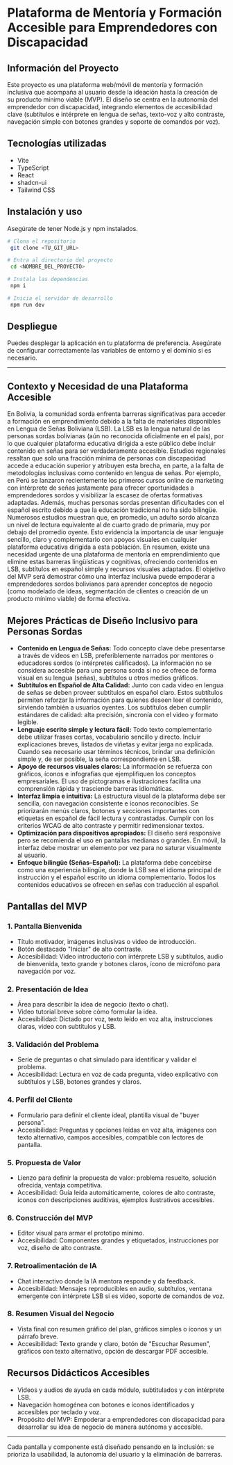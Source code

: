 # Plataforma de Mentoría y Formación Accesible para Emprendedores con Discapacidad

## Información del Proyecto

Este proyecto es una plataforma web/móvil de mentoría y formación inclusiva que acompaña al usuario desde la ideación hasta la creación de su producto mínimo viable (MVP). El diseño se centra en la autonomía del emprendedor con discapacidad, integrando elementos de accesibilidad clave (subtítulos e intérprete en lengua de señas, texto-voz y alto contraste, navegación simple con botones grandes y soporte de comandos por voz).

## Tecnologías utilizadas

- Vite
- TypeScript
- React
- shadcn-ui
- Tailwind CSS

## Instalación y uso

Asegúrate de tener Node.js y npm instalados.

```sh
# Clona el repositorio
 git clone <TU_GIT_URL>

# Entra al directorio del proyecto
 cd <NOMBRE_DEL_PROYECTO>

# Instala las dependencias
 npm i

# Inicia el servidor de desarrollo
 npm run dev
```

## Despliegue

Puedes desplegar la aplicación en tu plataforma de preferencia. Asegúrate de configurar correctamente las variables de entorno y el dominio si es necesario.

---

## Contexto y Necesidad de una Plataforma Accesible
En Bolivia, la comunidad sorda enfrenta barreras significativas para acceder a formación en emprendimiento debido a la falta de materiales disponibles en Lengua de Señas Boliviana (LSB). La LSB es la lengua natural de las personas sordas bolivianas (aún no reconocida oficialmente en el país), por lo que cualquier plataforma educativa dirigida a este público debe incluir contenido en señas para ser verdaderamente accesible. Estudios regionales resaltan que solo una fracción mínima de personas con discapacidad accede a educación superior y atribuyen esta brecha, en parte, a la falta de metodologías inclusivas como contenido en lengua de señas. Por ejemplo, en Perú se lanzaron recientemente los primeros cursos online de marketing con intérprete de señas justamente para ofrecer oportunidades a emprendedores sordos y visibilizar la escasez de ofertas formativas adaptadas.
Además, muchas personas sordas presentan dificultades con el español escrito debido a que la educación tradicional no ha sido bilingüe. Numerosos estudios muestran que, en promedio, un adulto sordo alcanza un nivel de lectura equivalente al de cuarto grado de primaria, muy por debajo del promedio oyente. Esto evidencia la importancia de usar lenguaje sencillo, claro y complementarlo con apoyos visuales en cualquier plataforma educativa dirigida a esta población. En resumen, existe una necesidad urgente de una plataforma de mentoría en emprendimiento que elimine estas barreras lingüísticas y cognitivas, ofreciendo contenidos en LSB, subtítulos en español simple y recursos visuales adaptados. El objetivo del MVP será demostrar cómo una interfaz inclusiva puede empoderar a emprendedores sordos bolivianos para aprender conceptos de negocio (como modelado de ideas, segmentación de clientes o creación de un producto mínimo viable) de forma efectiva.

## Mejores Prácticas de Diseño Inclusivo para Personas Sordas

- **Contenido en Lengua de Señas:** Todo concepto clave debe presentarse a través de videos en LSB, preferiblemente narrados por mentores o educadores sordos (o intérpretes calificados). La información no se considera accesible para una persona sorda si no se ofrece de forma visual en su lengua (señas), subtítulos u otros medios gráficos.
- **Subtítulos en Español de Alta Calidad:** Junto con cada video en lengua de señas se deben proveer subtítulos en español claro. Estos subtítulos permiten reforzar la información para quienes deseen leer el contenido, sirviendo también a usuarios oyentes. Los subtítulos deben cumplir estándares de calidad: alta precisión, sincronía con el video y formato legible.
- **Lenguaje escrito simple y lectura fácil:** Todo texto complementario debe utilizar frases cortas, vocabulario sencillo y directo. Incluir explicaciones breves, listados de viñetas y evitar jerga no explicada. Cuando sea necesario usar términos técnicos, brindar una definición simple y, de ser posible, la seña correspondiente en LSB.
- **Apoyo de recursos visuales claros:** La información se refuerza con gráficos, íconos e infografías que ejemplifiquen los conceptos empresariales. El uso de pictogramas e ilustraciones facilita una comprensión rápida y trasciende barreras idiomáticas.
- **Interfaz limpia e intuitiva:** La estructura visual de la plataforma debe ser sencilla, con navegación consistente e íconos reconocibles. Se priorizarán menús claros, botones y secciones importantes con etiquetas en español de fácil lectura y contrastadas. Cumplir con los criterios WCAG de alto contraste y permitir redimensionar textos.
- **Optimización para dispositivos apropiados:** El diseño será responsive pero se recomienda el uso en pantallas medianas o grandes. En móvil, la interfaz debe mostrar un elemento por vez para no saturar visualmente al usuario.
- **Enfoque bilingüe (Señas–Español):** La plataforma debe concebirse como una experiencia bilingüe, donde la LSB sea el idioma principal de instrucción y el español escrito un idioma complementario. Todos los contenidos educativos se ofrecen en señas con traducción al español.

## Pantallas del MVP

### 1. Pantalla Bienvenida
- Título motivador, imágenes inclusivas o video de introducción.
- Botón destacado "Iniciar" de alto contraste.
- Accesibilidad: Video introductorio con intérprete LSB y subtítulos, audio de bienvenida, texto grande y botones claros, ícono de micrófono para navegación por voz.

### 2. Presentación de Idea
- Área para describir la idea de negocio (texto o chat).
- Video tutorial breve sobre cómo formular la idea.
- Accesibilidad: Dictado por voz, texto leído en voz alta, instrucciones claras, video con subtítulos y LSB.

### 3. Validación del Problema
- Serie de preguntas o chat simulado para identificar y validar el problema.
- Accesibilidad: Lectura en voz de cada pregunta, video explicativo con subtítulos y LSB, botones grandes y claros.

### 4. Perfil del Cliente
- Formulario para definir el cliente ideal, plantilla visual de "buyer persona".
- Accesibilidad: Preguntas y opciones leídas en voz alta, imágenes con texto alternativo, campos accesibles, compatible con lectores de pantalla.

### 5. Propuesta de Valor
- Lienzo para definir la propuesta de valor: problema resuelto, solución ofrecida, ventaja competitiva.
- Accesibilidad: Guía leída automáticamente, colores de alto contraste, iconos con descripciones auditivas, ejemplos ilustrativos accesibles.

### 6. Construcción del MVP
- Editor visual para armar el prototipo mínimo.
- Accesibilidad: Componentes grandes y etiquetados, instrucciones por voz, diseño de alto contraste.

### 7. Retroalimentación de IA
- Chat interactivo donde la IA mentora responde y da feedback.
- Accesibilidad: Mensajes reproducibles en audio, subtítulos, ventana emergente con intérprete LSB si es video, soporte de comandos de voz.

### 8. Resumen Visual del Negocio
- Vista final con resumen gráfico del plan, gráficos simples o íconos y un párrafo breve.
- Accesibilidad: Texto grande y claro, botón de "Escuchar Resumen", gráficos con texto alternativo, opción de descargar PDF accesible.

## Recursos Didácticos Accesibles
- Videos y audios de ayuda en cada módulo, subtitulados y con intérprete LSB.
- Navegación homogénea con botones e íconos identificados y accesibles por teclado y voz.
- Propósito del MVP: Empoderar a emprendedores con discapacidad para desarrollar su idea de negocio de manera autónoma y accesible.

---

Cada pantalla y componente está diseñado pensando en la inclusión: se prioriza la usabilidad, la autonomía del usuario y la eliminación de barreras.
